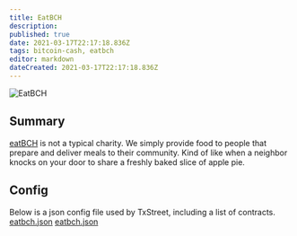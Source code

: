 ```yaml
---
title: EatBCH
description:
published: true
date: 2021-03-17T22:17:18.836Z
tags: bitcoin-cash, eatbch
editor: markdown
dateCreated: 2021-03-17T22:17:18.836Z
---
```


![EatBCH](https://txstreet.com/static/img/singles/house_logos/eatbch.png)

## Summary

<a href="https://eatbch.org" target="_blank">eatBCH</a> is not a typical charity. We simply provide food to people that prepare and deliver meals to their community. Kind of like when a neighbor knocks on your door to share a freshly baked slice of apple pie.

## Config

Below is a json config file used by TxStreet, including a list of contracts. [eatbch.json](/bitcoincash/houses/eatbch.json) [eatbch.json](/bitcoincash/houses/eatbch.json)
